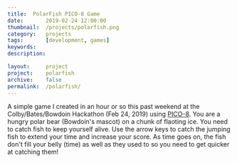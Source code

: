 ```yaml
---
title: 	PolarFish PICO-8 Game	
date: 		2019-02-24 12:00:00
thumbnail: 	/projects/polarfish.png
category: 	projects
tags: 		[development, games]
keywords:
description:

layout: 	project
project: 	polarfish
archive:	false
permalink:  /polarfish/
---
```

A simple game I created in an hour or so this past weekend at the Colby/Bates/Bowdoin Hackathon (Feb 24, 2019) using [PICO-8](https://www.lexaloffle.com/pico-8.php).
You are a hungry polar bear (Bowdoin's mascot) on a chunk of flaoting ice. You need to catch fish to keep yourself alive. Use the arrow keys to catch the jumping fish to extend your time and increase your score. As time goes on, the fish don't fill your belly (time) as well as they used to so you need to get quicker at catching them!

<script type="text/javascript">
    window.location = "https://stephenhouser.com/polarfish";
</script>
